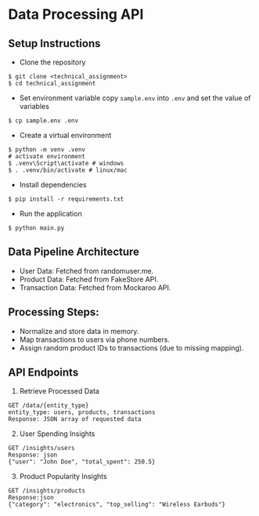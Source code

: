 # Data Processing API
## Setup Instructions
- Clone the repository
```console
$ git clone <technical_assignment>
$ cd technical_assignment
```
- Set environment variable copy `sample.env` into `.env` and set the value of variables
```console
$ cp sample.env .env
```

- Create a virtual environment
```console
$ python -m venv .venv
# activate environment
$ .venv\Script\activate # windows
$ . .venv/bin/activate # linux/mac
```

- Install dependencies
```console
$ pip install -r requirements.txt
```
- Run the application
```console
$ python main.py
```

## Data Pipeline Architecture
- User Data: Fetched from randomuser.me.
- Product Data: Fetched from FakeStore API.
- Transaction Data: Fetched from Mockaroo API.

## Processing Steps:
- Normalize and store data in memory.
- Map transactions to users via phone numbers.
- Assign random product IDs to transactions (due to missing mapping).

## API Endpoints

1. Retrieve Processed Data
```
GET /data/{entity_type}
entity_type: users, products, transactions
Response: JSON array of requested data
```

2. User Spending Insights
```
GET /insights/users
Response: json
{"user": "John Doe", "total_spent": 250.5}
```
3. Product Popularity Insights
```
GET /insights/products
Response:json
{"category": "electronics", "top_selling": "Wireless Earbuds"}
```








